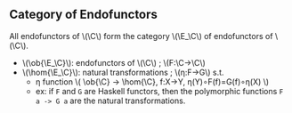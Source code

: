 Category of Endofunctors
------------------------

All endofunctors of \\(\\C\\)
form the category \\(\\E\_\\C\\)
of endofunctors of \\(\\C\\).

- \\(\\ob{\\E\_\\C}\\): endofunctors of \\(\\C\\) ; \\(F:\\C→\\C\\)
- \\(\\hom{\\E\_\\C}\\): natural transformations ; \\(η:F→G\\) s.t.
    - η function \\( \\ob{\\C} → \\hom{\\C}, f:X→Y, η(Y)∘F(f)=G(f)∘η(X) \\)
    - ex: if `F` and `G` are Haskell functors,
          then the polymorphic functions `F a -> G a` are the natural transformations.
